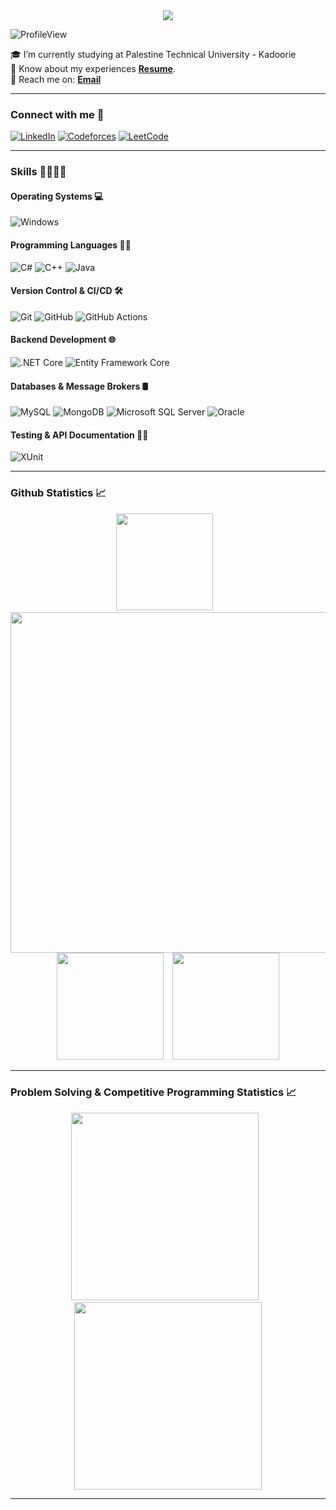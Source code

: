 <div align="center">
	<img src="https://readme-typing-svg.herokuapp.com?size=23&background=45E5FF00&center=true&vCenter=true&lines=%F0%9F%91%8B%F0%9F%8F%BC+Hi,+I'm+Abdalkreem Bzoor.....">
</div>

![ProfileView](https://komarev.com/ghpvc/?username=AbdAlkreem-Bzoor&label=Profile%20views&color=blueviolet)


🎓 I’m currently studying at Palestine Technical University - Kadoorie <br />
📄 Know about my experiences **<a href="https://drive.google.com/file/d/1mIjZasAM3ZEIP8DgC4tIX736_yj6lOx-/view?usp=sharing" target="_blank">Resume</a>**. <br />
📩 Reach me on: [**Email**](mailto://abdalkreembzoor@gmail.com) <br />

<hr/>

### Connect with me 📨

[![LinkedIn](https://img.shields.io/badge/LinkedIn-0077B5?style=for-the-badge&logo=linkedin&logoColor=white)](https://www.linkedin.com/in/abdalkreem-bzoor-4a7b1b235/)
[![Codeforces](https://img.shields.io/badge/Codeforces-445f9d?style=for-the-badge&logo=Codeforces&logoColor=white)](https://codeforces.com/profile/abdalkreem_bzoor)
[![LeetCode](https://img.shields.io/badge/-LeetCode-FFA116?style=for-the-badge&logo=LeetCode&logoColor=black)](https://leetcode.com/u/abdalkreem_bzoor/)

<hr/>

### Skills 🤹🏻‍♂️💡

#### Operating Systems 💻
![Windows](https://img.shields.io/badge/Windows-0078D6?style=for-the-badge&logo=windows&logoColor=white)

#### Programming Languages 👨‍💻
![C#](https://img.shields.io/badge/c%23-%23239120.svg?style=for-the-badge&logo=csharp&logoColor=white)
![C++](https://img.shields.io/badge/C%2B%2B-00599C?style=for-the-badge&logo=c%2B%2B&logoColor=white)
![Java](https://img.shields.io/badge/Java-ED8B00?style=for-the-badge&logo=openjdk&logoColor=white)


#### Version Control & CI/CD 🛠️
![Git](https://img.shields.io/badge/GIT-E44C30?style=for-the-badge&logo=git&logoColor=white)
![GitHub](https://img.shields.io/badge/GitHub-%23121011.svg?style=for-the-badge&logo=github&logoColor=white)
![GitHub Actions](https://img.shields.io/badge/github%20actions-%232671E5.svg?style=for-the-badge&logo=githubactions&logoColor=white)

#### Backend Development 🌐
![.NET Core](https://img.shields.io/badge/.NET%20Core-5C2D91?style=for-the-badge&logo=.net&logoColor=white)
![Entity Framework Core](https://img.shields.io/badge/-Entity%20Framework%20Core-5C2D91?style=for-the-badge)

#### Databases & Message Brokers 🛢️
![MySQL](https://img.shields.io/badge/MySQL-00000F?style=for-the-badge&logo=mysql&logoColor=white)
![MongoDB](https://img.shields.io/badge/MongoDB-4EA94B?style=for-the-badge&logo=mongodb&logoColor=white)
![Microsoft SQL Server](https://img.shields.io/badge/Microsoft_SQL_Server-CC2927?style=for-the-badge&logo=microsoft-sql-server&logoColor=white)
![Oracle](https://img.shields.io/badge/Oracle-F80000?style=for-the-badge&logo=Oracle&logoColor=white)

#### Testing & API Documentation 🧪📝
![XUnit](https://img.shields.io/badge/-XUnit-5C2D91?style=for-the-badge)


<hr/>

### Github Statistics 📈
<div align="center">
	<img height=155.7 src="https://github-readme-stats.vercel.app/api/top-langs?username=AbdAlkreem-Bzoor&layout=compact&theme=dark&hide_border=true" />
    	&ensp;
  	<img width=545 src="https://github-profile-summary-cards.vercel.app/api/cards/profile-details?username=AbdAlkreem-Bzoor&theme=dark&hide_border=true" />
  	<img height=171 src="https://github-readme-stats.vercel.app/api?username=AbdAlkreem-Bzoor&theme=dark&hide_border=true" />
    	&ensp;
  	<img height=171 src="https://github-readme-streak-stats.herokuapp.com/?user=AbdAlkreem-Bzoor&theme=dark&hide_border=true" />
</div>

<hr/>

### Problem Solving & Competitive Programming Statistics 📈
<div align="center">
	<img height=300 src="https://codeforces-readme-stats.vercel.app/api/card?username=abdalkreem_bzoor&force_username=true&theme=dark&border_color=#FFF" />
      	&ensp;
	<img height=300 src="https://leetcode.card.workers.dev/abdalkreem_bzoor?theme=Dark&font=baloo&extension=activity&border_color=#FFF" />
</div>

<hr/>

